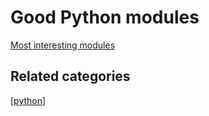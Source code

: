 # Good Python modules

[Most interesting modules](https://www.quora.com/What-are-the-most-interesting-modules-for-Python)

## Related categories

[[python]]



[//begin]: # "Autogenerated link references for markdown compatibility"
[python]: ../python.md "Python"
[//end]: # "Autogenerated link references"